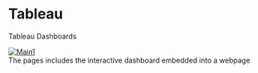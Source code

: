 # Tableau
Tableau Dashboards
<div class='tableauPlaceholder' id='viz1709948577146' style='position: relative'><noscript><a href='#'><img alt='Main1 ' src='https:&#47;&#47;public.tableau.com&#47;static&#47;images&#47;AR&#47;ARMS_viz&#47;Main1&#47;1_rss.png' style='border: none' /></a></noscript><object class='tableauViz'  style='display:none;'><param name='host_url' value='https%3A%2F%2Fpublic.tableau.com%2F' /> <param name='embed_code_version' value='3' /> <param name='site_root' value='' /><param name='name' value='ARMS_viz&#47;Main1' /><param name='tabs' value='no' /><param name='toolbar' value='yes' /><param name='static_image' value='https:&#47;&#47;public.tableau.com&#47;static&#47;images&#47;AR&#47;ARMS_viz&#47;Main1&#47;1.png' /> <param name='animate_transition' value='yes' /><param name='display_static_image' value='yes' /><param name='display_spinner' value='yes' /><param name='display_overlay' value='yes' /><param name='display_count' value='yes' /><param name='language' value='en-GB' /></object></div>
The pages includes the interactive dashboard embedded into a webpage

